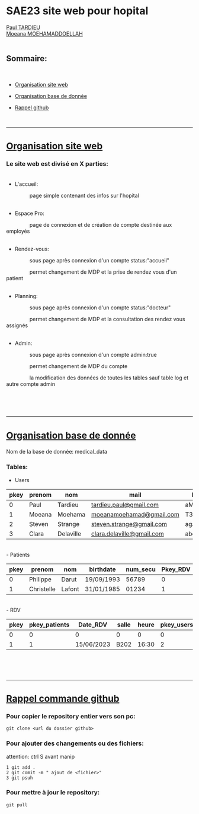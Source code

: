 # SAE23 site web pour hopital
[Paul TARDIEU](@Paul-Tardieu)<br>
[Moeana MOEHAMADDOELLAH](@moeanamoeh)<br><br>

## Sommaire:
<br>

- [Organisation site web](#organisation-site-web)

- [Organisation base de donnée](#organisation-base-de-donnée)<br>

- [Rappel github](#rappel-commande-github)

<br>

---

<u><H3>
## Organisation site web
</H3></u>

### Le site web est divisé en X parties:<br><br>
- L'accueil:<br>
<p style='text-indent: 4.5em;'>page simple contenant des infos sur l'hopital
<br><br>

- Espace Pro:<br>
<p style='text-indent: 4.5em;'>page de connexion et de création de compte destinée aux employés
<br><br>

- Rendez-vous:<br>
<p style='text-indent: 4.5em;'>sous page après connexion d'un compte status:"accueil"<br>
<p style='text-indent: 4.5em;'>permet changement de MDP et la prise de rendez vous d'un patient
<br><br>

- Planning:<br>
<p style='text-indent: 4.5em;'>sous page après connexion d'un compte status:"docteur"<br>
<p style='text-indent: 4.5em;'>permet changement de MDP et la consultation des rendez vous assignés
<br><br>

- Admin:<br>
<p style='text-indent: 4.5em;'>sous page après connexion d'un compte admin:true<br>
<p style='text-indent: 4.5em;'>permet changement de MDP du compte
<p style='text-indent: 4.5em;'>la modification des données de toutes les tables sauf table log et autre compte admin<br>

<br><br><br>

---

<u><H3>
## Organisation base de donnée
</H3></u>

Nom de la base de donnée: medical_data

### Tables:
- Users

| pkey | prenom | nom | mail | MDP | status | admin |
|-------|-------|-------|-------|-------|-------|-------|
|0|Paul|Tardieu|tardieu.paul@gmail.com|aMs#4rt|dev|true|
|1|Moeana|Moehama|moeanamoehamad@gmail.com|T3gQ#0x|dev|true|
|2|Steven|Strange|steven.strange@gmail.com|agamoto|docteur|false|
|3|Clara|Delaville|clara.delaville@gmail.com|abcdef|accueil|false|
<br>
- Patients

| pkey | prenom | nom | birthdate | num_secu | Pkey_RDV |
|-------|-------|-------|-------|-------|-------|
|0|Philippe|Darut|19/09/1993|56789|0|
|1|Christelle|Lafont|31/01/1985|01234|1|
<br>
- RDV

| pkey | pkey_patients |Date_RDV| salle | heure | pkey_users |
|-------|-------|-------|-------|-------|-------|
|0|0|0|0|0|0|0|
|1|1|15/06/2023|B202|16:30|2|
<br><br><br>

---

<u><H3>
## Rappel commande github
</H3></u>

### Pour copier le repository entier vers son pc:

    git clone <url du dossier github>

### Pour ajouter des changements ou des fichiers:<br>
attention: ctrl S avant manip<br>

    1 git add .
    2 git comit -m " ajout de <fichier>"
    3 git psuh

### Pour mettre à jour le repository:<br>

    git pull